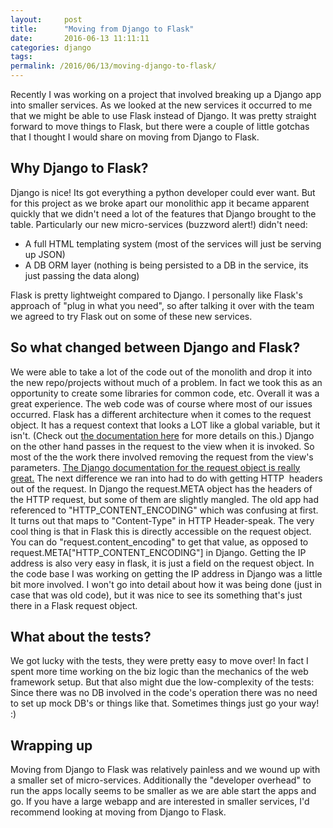 ```yaml
---
layout:     post
title:      "Moving from Django to Flask"
date:       2016-06-13 11:11:11
categories: django
tags:  
permalink: /2016/06/13/moving-django-to-flask/
---
```

Recently I was working on a project that involved breaking up a Django app into smaller services. As we looked at the new services it occurred to me that we might be able to use Flask instead of Django. It was pretty straight forward to move things to Flask, but there were a couple of little gotchas that I thought I would share on moving from Django to Flask. 

## Why Django to Flask?

Django is nice! Its got everything a python developer could ever want. But for this project as we broke apart our monolithic app it became apparent quickly that we didn't need a lot of the features that Django brought to the table. Particularly our new micro-services (buzzword alert!) didn't need: 

  * A full HTML templating system (most of the services will just be serving up JSON)
  * A DB ORM layer (nothing is being persisted to a DB in the service, its just passing the data along)

Flask is pretty lightweight compared to Django. I personally like Flask's approach of "plug in what you need", so after talking it over with the team we agreed to try Flask out on some of these new services. 

## So what changed between Django and Flask?

We were able to take a lot of the code out of the monolith and drop it into the new repo/projects without much of a problem. In fact we took this as an opportunity to create some libraries for common code, etc. Overall it was a great experience. The web code was of course where most of our issues occurred. Flask has a different architecture when it comes to the request object. It has a request context that looks a LOT like a global variable, but it isn't. (Check out [the documentation here](http://flask.pocoo.org/docs/0.11/reqcontext/) for more details on this.) Django on the other hand passes in the request to the view when it is invoked. So most of the the work there involved removing the request from the view's parameters. [The Django documentation for the request object is really great.](https://docs.djangoproject.com/en/1.9/ref/request-response/) The next difference we ran into had to do with getting HTTP  headers out of the request. In Django the request.META object has the headers of the HTTP request, but some of them are slightly mangled. The old app had referenced to "HTTP_CONTENT_ENCODING" which was confusing at first. It turns out that maps to "Content-Type" in HTTP Header-speak. The very cool thing is that in Flask this is directly accessible on the request object. You can do "request.content_encoding" to get that value, as opposed to request.META["HTTP_CONTENT_ENCODING"] in Django. Getting the IP address is also very easy in flask, it is just a field on the request object. In the code base I was working on getting the IP address in Django was a little bit more involved. I won't go into detail about how it was being done (just in case that was old code), but it was nice to see its something that's just there in a Flask request object. 

## What about the tests?

We got lucky with the tests, they were pretty easy to move over! In fact I spent more time working on the biz logic than the mechanics of the web framework setup. But that also might due the low-complexity of the tests: Since there was no DB involved in the code's operation there was no need to set up mock DB's or things like that. Sometimes things just go your way! :) 

## Wrapping up

Moving from Django to Flask was relatively painless and we wound up with a smaller set of micro-services. Additionally the "developer overhead" to run the apps locally seems to be smaller as we are able start the apps and go. If you have a large webapp and are interested in smaller services, I'd recommend looking at moving from Django to Flask.
